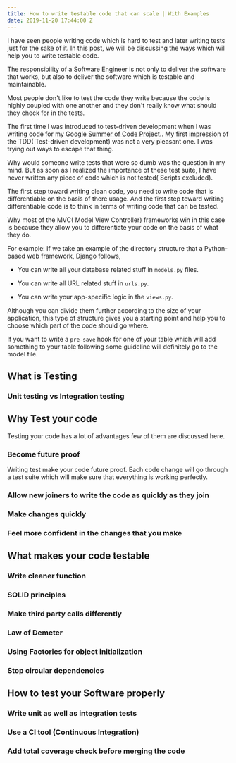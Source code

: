 ```yaml
---
title: How to write testable code that can scale | With Examples
date: 2019-11-20 17:44:00 Z
---
```


I have seen people writing code which is hard to test and later writing tests just for the sake of it. In this post, we will be discussing the ways which will help you to write testable code.

The responsibility of a Software Engineer is not only to deliver the software that works, but also to deliver the software which is testable and maintainable.

Most people don't like to test the code they write because the code is highly coupled with one another and they don't really know what should they check for in the tests.

The first time I was introduced to test-driven development when I was writing code for my [Google Summer of Code Project.](https://ranvir.xyz/blog/gsoc_2017/). My first impression of the TDD( Test-driven development) was not a very pleasant one. I was trying out ways to escape that thing.

Why would someone write tests that were so dumb was the question in my mind. But as soon as I realized the importance of these test suite, I have never written any piece of code which is not tested( Scripts excluded).

The first step toward writing clean code, you need to write code that is differentiable on the basis of there usage. And the first step toward writing differentiable code is to think in terms of writing code that can be tested.

Why most of the MVC( Model View Controller) frameworks win in this case is because they allow you to differentiate your code on the basis of what they do.

For example: If we take an example of the directory structure that a Python-based web framework, Django follows,

* You can write all your database related stuff in `models.py` files.

* You can write all URL related stuff in `urls.py`.

* You can write your app-specific logic in the `views.py`.

Although you can divide them further according to the size of your application, this type of structure gives you a starting point and help you to choose which part of the code should go where.

If you want to write a `pre-save` hook for one of your table which will add something to your table following some guideline will definitely go to the model file.

## What is Testing

### Unit testing vs Integration testing

## Why Test your code

Testing your code has a lot of advantages few of them are discussed here.

### Become future proof

Writing test make your code future proof. Each code change will go through a test suite which will make sure that everything is working perfectly.

### Allow new joiners to write the code as quickly as they join

### Make changes quickly

### Feel more confident in the changes that you make

## What makes your code testable

### Write cleaner function

### SOLID principles

### Make third party calls differently

### Law of Demeter

### Using Factories for object initialization

### Stop circular dependencies

## How to test your Software properly

### Write unit as well as integration tests

### Use a CI tool (Continuous Integration)

### Add total coverage check before merging the code